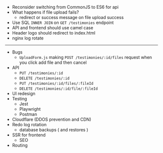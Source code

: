 - Reconsider switching from CommonJS to ES6 for api
- What happens if file upload fails?
  - redirect or success message on file upload success
- Use SQL `INNER JOIN` on `GET /testimonies` endpoint
- API and frontend should use camel case
- Header logo should redirect to index.html
- nginx log rotate
---
- Bugs
  - `UploadForm.js` making `POST /testimonies/:id/files` request when you click add file and then cancel
- API
  - `PUT /testimonies/:id`
  - `DELETE /testimonies/:id`
  - `PUT /testimonies/:id/files/:fileId`
  - `DELETE /testimonies/:id/file/:fileId`
- UI redesign
- Testing
  - Jest
  - Playwright
  - Postman
- Cloudflare (DDOS prevention and CDN)
- Redo log rotation
  - database backups ( and restores )
- SSR for frontend
  - SEO
- Routing